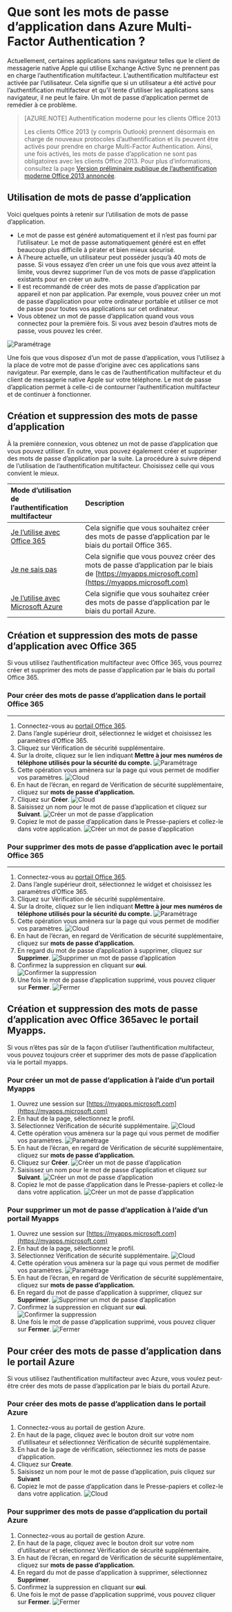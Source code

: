 <properties 
	pageTitle="Quels sont les mots de passe d’application dans Azure MFA ?" 
	description="Cette page permet aux utilisateurs de comprendre ce que sont les mots de passe d’application et leur utilisation avec Azure MFA." 
	services="multi-factor-authentication" 
	documentationCenter="" 
	authors="billmath" 
	manager="stevenpo" 
	editor="curtland"/>

<tags 
	ms.service="multi-factor-authentication" 
	ms.workload="identity" 
	ms.tgt_pltfrm="na" 
	ms.devlang="na" 
	ms.topic="article" 
	ms.date="02/16/2016" 
	ms.author="billmath"/>



# Que sont les mots de passe d’application dans Azure Multi-Factor Authentication ?

Actuellement, certaines applications sans navigateur telles que le client de messagerie native Apple qui utilise Exchange Active Sync ne prennent pas en charge l’authentification multifacteur. L’authentification multifacteur est activée par l’utilisateur. Cela signifie que si un utilisateur a été activé pour l’authentification multifacteur et qu’il tente d’utiliser les applications sans navigateur, il ne peut le faire. Un mot de passe d’application permet de remédier à ce problème.

>[AZURE.NOTE] Authentification moderne pour les clients Office 2013
>
> Les clients Office 2013 (y compris Outlook) prennent désormais en charge de nouveaux protocoles d’authentification et ils peuvent être activés pour prendre en charge Multi-Factor Authentication. Ainsi, une fois activés, les mots de passe d’application ne sont pas obligatoires avec les clients Office 2013. Pour plus d’informations, consultez la page [Version préliminaire publique de l’authentification moderne Office 2013 annoncée](https://blogs.office.com/2015/03/23/office-2013-modern-authentication-public-preview-announced/).
 
## Utilisation de mots de passe d’application

Voici quelques points à retenir sur l’utilisation de mots de passe d’application.

- Le mot de passe est généré automatiquement et il n’est pas fourni par l’utilisateur. Le mot de passe automatiquement généré est en effet beaucoup plus difficile à pirater et bien mieux sécurisé.
- À l’heure actuelle, un utilisateur peut posséder jusqu’à 40 mots de passe. Si vous essayez d’en créer un une fois que vous avez atteint la limite, vous devrez supprimer l’un de vos mots de passe d’application existants pour en créer un autre.
- Il est recommandé de créer des mots de passe d’application par appareil et non par application. Par exemple, vous pouvez créer un mot de passe d’application pour votre ordinateur portable et utiliser ce mot de passe pour toutes vos applications sur cet ordinateur.
- Vous obtenez un mot de passe d’application quand vous vous connectez pour la première fois. Si vous avez besoin d’autres mots de passe, vous pouvez les créer.
 
![Paramétrage](./media/multi-factor-authentication-end-user-app-passwords/app.png)

Une fois que vous disposez d’un mot de passe d’application, vous l’utilisez à la place de votre mot de passe d’origine avec ces applications sans navigateur. Par exemple, dans le cas de l’authentification multifacteur et du client de messagerie native Apple sur votre téléphone. Le mot de passe d’application permet à celle-ci de contourner l’authentification multifacteur et de continuer à fonctionner.

## Création et suppression des mots de passe d’application
À la première connexion, vous obtenez un mot de passe d’application que vous pouvez utiliser. En outre, vous pouvez également créer et supprimer des mots de passe d’application par la suite. La procédure à suivre dépend de l’utilisation de l’authentification multifacteur. Choisissez celle qui vous convient le mieux.

Mode d’utilisation de l’authentification multifacteur|Description
:------------- | :------------- | 
[Je l’utilise avec Office 365](#creating-and-deleting-app-passwords-with-office-365)| Cela signifie que vous souhaitez créer des mots de passe d’application par le biais du portail Office 365.
[Je ne sais pas](#creating-and-deleting-app-passwords-with-myapps-portal)|Cela signifie que vous pouvez créer des mots de passe d’application par le biais de [https://myapps.microsoft.com](https://myapps.microsoft.com)
[Je l’utilise avec Microsoft Azure](#create-app-passwords-in-the-azure-portal)| Cela signifie que vous souhaitez créer des mots de passe d’application par le biais du portail Azure.

## Création et suppression des mots de passe d’application avec Office 365 

Si vous utilisez l’authentification multifacteur avec Office 365, vous pourrez créer et supprimer des mots de passe d’application par le biais du portail Office 365.

### Pour créer des mots de passe d’application dans le portail Office 365
--------------------------------------------------------------------------------

1. Connectez-vous au [portail Office 365](https://login.microsoftonline.com/).
2. Dans l’angle supérieur droit, sélectionnez le widget et choisissez les paramètres d’Office 365.
3. Cliquez sur Vérification de sécurité supplémentaire.
4. Sur la droite, cliquez sur le lien indiquant **Mettre à jour mes numéros de téléphone utilisés pour la sécurité du compte.** ![Paramétrage](./media/multi-factor-authentication-end-user-manage/o365a.png)
5. Cette opération vous amènera sur la page qui vous permet de modifier vos paramètres. ![Cloud](./media/multi-factor-authentication-end-user-manage/o365b.png)
6. En haut de l’écran, en regard de Vérification de sécurité supplémentaire, cliquez sur **mots de passe d’application.**
7. Cliquez sur **Créer**. ![Cloud](./media/multi-factor-authentication-end-user-app-passwords-create-o365/apppass.png)
8. Saisissez un nom pour le mot de passe d’application et cliquez sur **Suivant**. ![Créer un mot de passe d’application](./media/multi-factor-authentication-end-user-app-passwords/create1.png)
9. Copiez le mot de passe d’application dans le Presse-papiers et collez-le dans votre application. ![Créer un mot de passe d’application](./media/multi-factor-authentication-end-user-app-passwords/create2.png)


### Pour supprimer des mots de passe d’application avec le portail Office 365
--------------------------------------------------------------------------------


1. Connectez-vous au [portail Office 365](https://login.microsoftonline.com/).
2. Dans l’angle supérieur droit, sélectionnez le widget et choisissez les paramètres d’Office 365.
3. Cliquez sur Vérification de sécurité supplémentaire.
4. Sur la droite, cliquez sur le lien indiquant **Mettre à jour mes numéros de téléphone utilisés pour la sécurité du compte.** ![Paramétrage](./media/multi-factor-authentication-end-user-manage/o365a.png)
5. Cette opération vous amènera sur la page qui vous permet de modifier vos paramètres. ![Cloud](./media/multi-factor-authentication-end-user-manage/o365b.png)
6. En haut de l’écran, en regard de Vérification de sécurité supplémentaire, cliquez sur **mots de passe d’application.**
7. En regard du mot de passe d’application à supprimer, cliquez sur **Supprimer**. ![Supprimer un mot de passe d’application](./media/multi-factor-authentication-end-user-app-passwords/delete1.png)
8. Confirmez la suppression en cliquant sur **oui**. ![Confirmer la suppression](./media/multi-factor-authentication-end-user-app-passwords/delete2.png)
9. Une fois le mot de passe d’application supprimé, vous pouvez cliquer sur **Fermer**. ![Fermer](./media/multi-factor-authentication-end-user-app-passwords/delete3.png)


## Création et suppression des mots de passe d’application avec Office 365avec le portail Myapps.
Si vous n’êtes pas sûr de la façon d’utiliser l’authentification multifacteur, vous pouvez toujours créer et supprimer des mots de passe d’application via le portail myapps.

### Pour créer un mot de passe d’application à l’aide d’un portail Myapps

1. Ouvrez une session sur [https://myapps.microsoft.com](https://myapps.microsoft.com)	
2. En haut de la page, sélectionnez le profil.
3. Sélectionnez Vérification de sécurité supplémentaire. ![Cloud](./media/multi-factor-authentication-end-user-manage/myapps1.png)
4. Cette opération vous amènera sur la page qui vous permet de modifier vos paramètres. ![Paramétrage](./media/multi-factor-authentication-end-user-manage-myapps/proofup.png)
5. En haut de l’écran, en regard de Vérification de sécurité supplémentaire, cliquez sur **mots de passe d’application.**
6. Cliquez sur **Créer**. ![Créer un mot de passe d’application](./media/multi-factor-authentication-end-user-app-passwords/create3.png)
7. Saisissez un nom pour le mot de passe d’application et cliquez sur **Suivant**. ![Créer un mot de passe d’application](./media/multi-factor-authentication-end-user-app-passwords/create1.png)
8. Copiez le mot de passe d’application dans le Presse-papiers et collez-le dans votre application. ![Créer un mot de passe d’application](./media/multi-factor-authentication-end-user-app-passwords/create2.png)

### Pour supprimer un mot de passe d’application à l’aide d’un portail Myapps

1. Ouvrez une session sur [https://myapps.microsoft.com](https://myapps.microsoft.com)	
2. En haut de la page, sélectionnez le profil.
3. Sélectionnez Vérification de sécurité supplémentaire. ![Cloud](./media/multi-factor-authentication-end-user-manage/myapps1.png)
4. Cette opération vous amènera sur la page qui vous permet de modifier vos paramètres. ![Paramétrage](./media/multi-factor-authentication-end-user-manage-myapps/proofup.png)
5. En haut de l’écran, en regard de Vérification de sécurité supplémentaire, cliquez sur **mots de passe d’application.**
6. En regard du mot de passe d’application à supprimer, cliquez sur **Supprimer**. ![Supprimer un mot de passe d’application](./media/multi-factor-authentication-end-user-app-passwords/delete1.png)
7. Confirmez la suppression en cliquant sur **oui**. ![Confirmer la suppression](./media/multi-factor-authentication-end-user-app-passwords/delete2.png)
8. Une fois le mot de passe d’application supprimé, vous pouvez cliquer sur **Fermer**. ![Fermer](./media/multi-factor-authentication-end-user-app-passwords/delete3.png)


## Pour créer des mots de passe d’application dans le portail Azure

Si vous utilisez l’authentification multifacteur avec Azure, vous voulez peut-être créer des mots de passe d’application par le biais du portail Azure.

### Pour créer des mots de passe d’application dans le portail Azure

1. Connectez-vous au portail de gestion Azure.
2. En haut de la page, cliquez avec le bouton droit sur votre nom d’utilisateur et sélectionnez Vérification de sécurité supplémentaire.
3. En haut de la page de vérification, sélectionnez les mots de passe d’application.
4. Cliquez sur **Create**.
5. Saisissez un nom pour le mot de passe d’application, puis cliquez sur **Suivant**
6. Copiez le mot de passe d’application dans le Presse-papiers et collez-le dans votre application. ![Cloud](./media/multi-factor-authentication-end-user-app-passwords-create-azure/app2.png)

### Pour supprimer des mots de passe d’application du portail Azure

1. Connectez-vous au portail de gestion Azure.
2. En haut de la page, cliquez avec le bouton droit sur votre nom d’utilisateur et sélectionnez Vérification de sécurité supplémentaire.
3. En haut de l’écran, en regard de Vérification de sécurité supplémentaire, cliquez sur **mots de passe d’application.**
4. En regard du mot de passe d’application à supprimer, sélectionnez **Supprimer**.
5. Confirmez la suppression en cliquant sur **oui**.
6. Une fois le mot de passe d’application supprimé, vous pouvez cliquer sur **Fermer**. ![Fermer](./media/multi-factor-authentication-end-user-app-passwords/delete3.png)

<!---HONumber=AcomDC_0218_2016-->